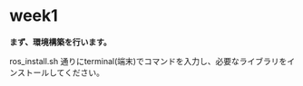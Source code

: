# week1

**まず、環境構築を行います。**

ros_install.sh 通りにterminal(端末)でコマンドを入力し、必要なライブラリをインストールしてください。
<br>
<br>

